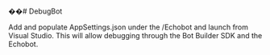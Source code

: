 ��# DebugBot

Add and populate AppSettings.json under the /Echobot and launch from Visual Studio. This will allow debugging through the Bot Builder SDK and the Echobot.
